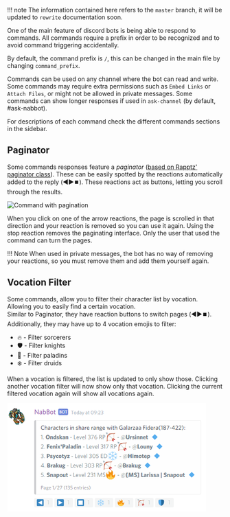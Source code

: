 !!! note
    The information contained here refers to the `master` branch, it will be updated to `rewrite` documentation soon.


One of the main feature of discord bots is being able to respond to commands.
All commands require a prefix in order to be recognized and to avoid command triggering accidentally.

By default, the command prefix is `/`, this can be changed in the main file by changing `command_prefix`.

Commands can be used on any channel where the bot can read and write.
Some commands may require extra permissions such as `Embed Links` or `Attach Files`, or might not be allowed in private messages.
Some commands can show longer responses if used in `ask-channel` (by default, #ask-nabbot).

For descriptions of each command check the different commands sections in the sidebar.

## Paginator

Some commands responses feature a *paginator* ([based on Rapptz' paginator class](https://github.com/Rapptz/RoboDanny/blob/master/cogs/utils/paginator.py)).
These can be easily spotted by the reactions automatically added to the reply (◀️▶️⏹️).
These reactions act as buttons, letting you scroll through the results.

![Command with pagination](https://cloud.githubusercontent.com/assets/12865379/25454641/12eeba9a-2a82-11e7-8338-6a58d923b6c5.png)

When you click on one of the arrow reactions, the page is scrolled in that direction and your reaction is removed so you can use it again.
Using the stop reaction removes the paginating interface. 
Only the user that used the command can turn the pages.

!!! Note
    When used in private messages, the bot has no way of removing your reactions, so you must remove them and add them yourself again.
    
## Vocation Filter

Some commands, allow you to filter their character list by vocation. Allowing you to easily find a certain vocation.  
Similar to Paginator, they have reaction buttons to switch pages (◀️▶️⏹️).
Additionally, they may have up to 4 vocation emojis to filter:

* 🔥 - Filter sorcerers
* 🛡️ - Filter knights
* 🏹 - Filter paladins
* ❄️ - Filter druids

When a vocation is filtered, the list is updated to only show those. Clicking another vocation filter will now show only
that vocation. Clicking the current filtered vocation again will show all vocations again.

![Command with vocation filter](../assets/images/commands/findteam.png)

